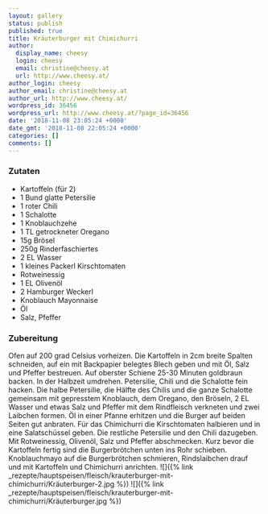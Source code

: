 ```yaml
---
layout: gallery
status: publish
published: true
title: Kräuterburger mit Chimichurri
author:
  display_name: cheesy
  login: cheesy
  email: christine@cheesy.at
  url: http://www.cheesy.at/
author_login: cheesy
author_email: christine@cheesy.at
author_url: http://www.cheesy.at/
wordpress_id: 36456
wordpress_url: http://www.cheesy.at/?page_id=36456
date: '2018-11-08 23:05:24 +0000'
date_gmt: '2018-11-08 22:05:24 +0000'
categories: []
comments: []
---
```

### Zutaten
* Kartoffeln (für 2)
* 1 Bund glatte Petersilie
* 1 roter Chili
* 1 Schalotte
* 1 Knoblauchzehe
* 1 TL getrockneter Oregano
* 15g Brösel
* 250g Rinderfaschiertes
* 2 EL Wasser
* 1 kleines Packerl Kirschtomaten
* Rotweinessig
* 1 EL Olivenöl
* 2 Hamburger Weckerl
* Knoblauch Mayonnaise
* Öl
* Salz, Pfeffer
### Zubereitung
Ofen auf 200 grad Celsius vorheizen. Die Kartoffeln in 2cm breite Spalten schneiden, auf ein mit Backpapier belegtes Blech geben und mit Öl, Salz und Pfeffer bestreuen. Auf oberster Schiene 25-30 Minuten goldbraun backen. In der Halbzeit umdrehen.
Petersilie, Chili und die Schalotte fein hacken. Die halbe Petersilie, die Hälfte des Chilis und die ganze Schalotte gemeinsam mit gepresstem Knoblauch, dem Oregano, den Bröseln, 2 EL Wasser und etwas Salz und Pfeffer mit dem Rindfleisch verkneten und zwei Laibchen formen.
Öl in einer Pfanne erhitzen und die Burger auf beiden Seiten gut anbraten.
Für das Chimichurri die Kirschtomaten halbieren und in eine Salatschüssel geben. Die restliche Petersilie und den Chili dazugeben. Mit Rotweinessig, Olivenöl, Salz und Pfeffer abschmecken.
Kurz bevor die Kartoffeln fertig sind die Burgerbrötchen unten ins Rohr schieben.
Knoblauchmayo auf die Burgerbrötchen schmieren, Rindslaibchen drauf und mit Kartoffeln und Chimichurri anrichten.
![]({% link _rezepte/hauptspeisen/fleisch/krauterburger-mit-chimichurri/Kräuterburger-2.jpg %})
![]({% link _rezepte/hauptspeisen/fleisch/krauterburger-mit-chimichurri/Kräuterburger.jpg %})
